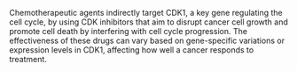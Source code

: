 Chemotherapeutic agents indirectly target CDK1, a key gene regulating the cell cycle, by using CDK inhibitors that aim to disrupt cancer cell growth and promote cell death by interfering with cell cycle progression. The effectiveness of these drugs can vary based on gene-specific variations or expression levels in CDK1, affecting how well a cancer responds to treatment.